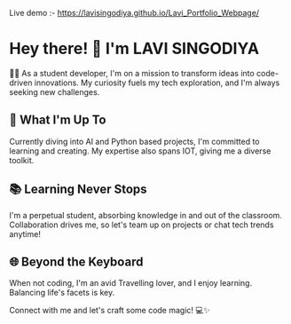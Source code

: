 
Live demo :- https://lavisingodiya.github.io/Lavi_Portfolio_Webpage/

# Hey there! 👋 I'm LAVI SINGODIYA

👩‍💻 As a student developer, I'm on a mission to transform ideas into code-driven innovations. My curiosity fuels my tech exploration, and I'm always seeking new challenges.

## 🌟 What I'm Up To

Currently diving into AI and Python based projects, I'm committed to learning and creating. My expertise also spans IOT, giving me a diverse toolkit.

## 📚 Learning Never Stops

I'm a perpetual student, absorbing knowledge in and out of the classroom. Collaboration drives me, so let's team up on projects or chat tech trends anytime!

## 🌐 Beyond the Keyboard

When not coding, I'm an avid Travelling lover, and I enjoy learning. Balancing life's facets is key.

Connect with me and let's craft some code magic! 💻✨
